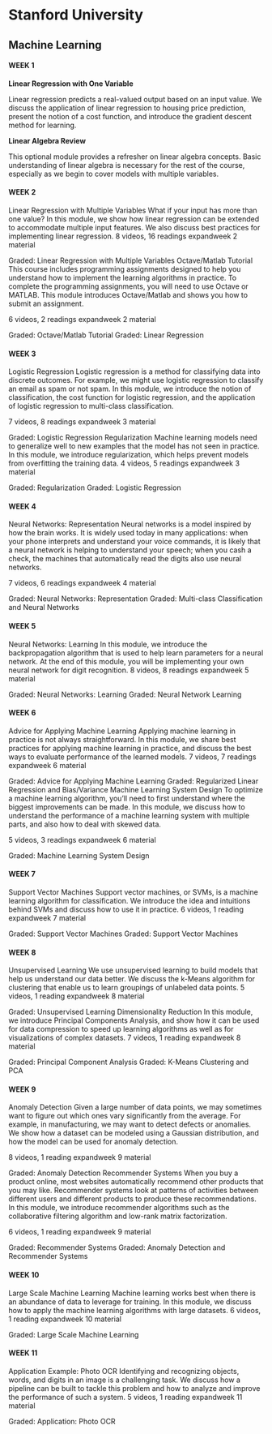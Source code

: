 # Stanford University
## Machine Learning


#### WEEK 1

**Linear Regression with One Variable** 

Linear regression predicts a real-valued output based on an input value. We discuss the application of linear regression to housing price prediction, present the notion of a cost function, and introduce the gradient descent method for learning.

**Linear Algebra Review**

This optional module provides a refresher on linear algebra concepts. Basic understanding of linear algebra is necessary for the rest of the course, especially as we begin to cover models with multiple variables.


#### WEEK 2

Linear Regression with Multiple Variables
What if your input has more than one value? In this module, we show how linear regression can be extended to accommodate multiple input features. We also discuss best practices for implementing linear regression.
8 videos, 16 readings
expandweek 2 material

Graded: Linear Regression with Multiple Variables
Octave/Matlab Tutorial
This course includes programming assignments designed to help you understand how to implement the learning algorithms in practice. To complete the programming assignments, you will need to use Octave or MATLAB. This module introduces Octave/Matlab and shows you how to submit an assignment.

6 videos, 2 readings
expandweek 2 material

Graded: Octave/Matlab Tutorial
Graded: Linear Regression


#### WEEK 3
Logistic Regression
Logistic regression is a method for classifying data into discrete outcomes. For example, we might use logistic regression to classify an email as spam or not spam. In this module, we introduce the notion of classification, the cost function for logistic regression, and the application of logistic regression to multi-class classification.

7 videos, 8 readings
expandweek 3 material

Graded: Logistic Regression
Regularization
Machine learning models need to generalize well to new examples that the model has not seen in practice. In this module, we introduce regularization, which helps prevent models from overfitting the training data.
4 videos, 5 readings
expandweek 3 material

Graded: Regularization
Graded: Logistic Regression


#### WEEK 4
Neural Networks: Representation
Neural networks is a model inspired by how the brain works. It is widely used today in many applications: when your phone interprets and understand your voice commands, it is likely that a neural network is helping to understand your speech; when you cash a check, the machines that automatically read the digits also use neural networks.

7 videos, 6 readings
expandweek 4 material

Graded: Neural Networks: Representation
Graded: Multi-class Classification and Neural Networks


#### WEEK 5
Neural Networks: Learning
In this module, we introduce the backpropagation algorithm that is used to help learn parameters for a neural network. At the end of this module, you will be implementing your own neural network for digit recognition.
8 videos, 8 readings
expandweek 5 material

Graded: Neural Networks: Learning
Graded: Neural Network Learning


#### WEEK 6
Advice for Applying Machine Learning
Applying machine learning in practice is not always straightforward. In this module, we share best practices for applying machine learning in practice, and discuss the best ways to evaluate performance of the learned models.
7 videos, 7 readings
expandweek 6 material

Graded: Advice for Applying Machine Learning
Graded: Regularized Linear Regression and Bias/Variance
Machine Learning System Design
To optimize a machine learning algorithm, you’ll need to first understand where the biggest improvements can be made. In this module, we discuss how to understand the performance of a machine learning system with multiple parts, and also how to deal with skewed data.

5 videos, 3 readings
expandweek 6 material

Graded: Machine Learning System Design


#### WEEK 7
Support Vector Machines
Support vector machines, or SVMs, is a machine learning algorithm for classification. We introduce the idea and intuitions behind SVMs and discuss how to use it in practice.
6 videos, 1 reading
expandweek 7 material

Graded: Support Vector Machines
Graded: Support Vector Machines


#### WEEK 8
Unsupervised Learning
We use unsupervised learning to build models that help us understand our data better. We discuss the k-Means algorithm for clustering that enable us to learn groupings of unlabeled data points.
5 videos, 1 reading
expandweek 8 material

Graded: Unsupervised Learning
Dimensionality Reduction
In this module, we introduce Principal Components Analysis, and show how it can be used for data compression to speed up learning algorithms as well as for visualizations of complex datasets.
7 videos, 1 reading
expandweek 8 material

Graded: Principal Component Analysis
Graded: K-Means Clustering and PCA


#### WEEK 9
Anomaly Detection
Given a large number of data points, we may sometimes want to figure out which ones vary significantly from the average. For example, in manufacturing, we may want to detect defects or anomalies. We show how a dataset can be modeled using a Gaussian distribution, and how the model can be used for anomaly detection.

8 videos, 1 reading
expandweek 9 material

Graded: Anomaly Detection
Recommender Systems
When you buy a product online, most websites automatically recommend other products that you may like. Recommender systems look at patterns of activities between different users and different products to produce these recommendations. In this module, we introduce recommender algorithms such as the collaborative filtering algorithm and low-rank matrix factorization.

6 videos, 1 reading
expandweek 9 material

Graded: Recommender Systems
Graded: Anomaly Detection and Recommender Systems


#### WEEK 10
Large Scale Machine Learning
Machine learning works best when there is an abundance of data to leverage for training. In this module, we discuss how to apply the machine learning algorithms with large datasets.
6 videos, 1 reading
expandweek 10 material

Graded: Large Scale Machine Learning


#### WEEK 11
Application Example: Photo OCR
Identifying and recognizing objects, words, and digits in an image is a challenging task. We discuss how a pipeline can be built to tackle this problem and how to analyze and improve the performance of such a system.
5 videos, 1 reading
expandweek 11 material

Graded: Application: Photo OCR
